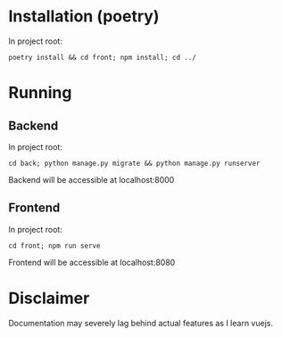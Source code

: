 # Installation (poetry)
In project root:
```commandline
poetry install && cd front; npm install; cd ../
```

# Running
## Backend
In project root:
```commandline
cd back; python manage.py migrate && python manage.py runserver
```
Backend will be accessible at localhost:8000
## Frontend
In project root:
```commandline
cd front; npm run serve
```
Frontend will be accessible at localhost:8080

# Disclaimer
Documentation may severely lag behind actual features as I learn vuejs.
